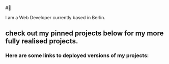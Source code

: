 #🤠

I am a Web Developer currently based in Berlin. 

## check out my pinned projects below for my more fully realised projects. 

### Here are some links to deployed versions of my projects: 
